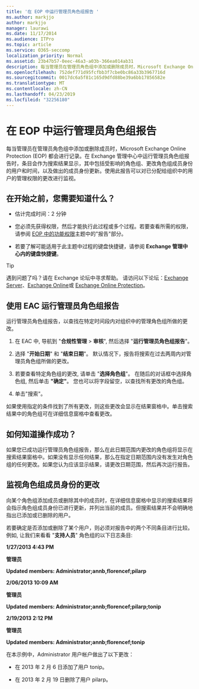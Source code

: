 ```yaml
---
title: '在 EOP 中运行管理员角色组报告 '
ms.author: markjjo
author: markjjo
manager: laurawi
ms.date: 11/17/2014
ms.audience: ITPro
ms.topic: article
ms.service: O365-seccomp
localization_priority: Normal
ms.assetid: 23b47b57-0eec-46a3-a03b-366ea014ab31
description: 每当管理员在管理员角色组中添加或删除成员时，Microsoft Exchange Online Protection (EOP) 都会进行记录。
ms.openlocfilehash: 752def771d95fcfbb3f7cbe0bc86a33b3967716d
ms.sourcegitcommit: 0017dc6a5f81c165d9dfd88be39a6bb17856582e
ms.translationtype: MT
ms.contentlocale: zh-CN
ms.lasthandoff: 04/23/2019
ms.locfileid: "32256180"
---
```

# <a name="run-an-administrator-role-group-report-in-eop"></a>在 EOP 中运行管理员角色组报告 

 每当管理员在管理员角色组中添加或删除成员时，Microsoft Exchange Online Protection (EOP) 都会进行记录。在 Exchange 管理中心中运行管理员角色组报告时，条目会作为搜索结果显示，其中包括受影响的角色组、更改角色组成员身份的用户和时间，以及做出的成员身份更新。使用此报告可以对已分配给组织中的用户的管理权限的更改进行监视。
  
## <a name="what-do-you-need-to-know-before-you-begin"></a>在开始之前，您需要知道什么？

- 估计完成时间：2 分钟
    
- 您必须先获得权限，然后才能执行此过程或多个过程。若要查看所需的权限，请参阅 [EOP 中的功能权限](feature-permissions-in-eop.md)主题中的"报告"部分。 
    
- 若要了解可能适用于此主题中过程的键盘快捷键，请参阅 **Exchange 管理中心内的键盘快捷键**。
    
> [!TIP]
> 遇到问题了吗？请在 Exchange 论坛中寻求帮助。 请访问以下论坛：[Exchange Server](https://go.microsoft.com/fwlink/p/?linkId=60612)、[Exchange Online](https://go.microsoft.com/fwlink/p/?linkId=267542)或 [Exchange Online Protection](https://go.microsoft.com/fwlink/p/?linkId=285351)。 
  
## <a name="use-the-eac-to-run-an-administrator-role-group-report"></a>使用 EAC 运行管理员角色组报告

运行管理员角色组报告，以查找在特定时间段内对组织中的管理角色组所做的更改。
  
1. 在 EAC 中, 导航到 "**合规性管理** \> **审核**", 然后选择 "**运行管理员角色组报告**"。
    
2. 选择 "**开始日期**" 和 "**结束日期**"。 默认情况下，报告将搜索在过去两周内对管理员角色组所做的更改。
    
3. 若要查看特定角色组的更改, 请单击 "**选择角色组**"。 在随后的对话框中选择角色组, 然后单击 **"确定"**。 您也可以将字段留空，以查找所有更改的角色组。
    
4. 单击"搜索"。
    
如果使用指定的条件找到了所有更改，则这些更改会显示在结果窗格中。单击搜索结果中的角色组可在详细信息窗格中查看更改。
  
## <a name="how-do-you-know-this-worked"></a>如何知道操作成功？

如果您已成功运行管理员角色组报告，那么在此日期范围内更改的角色组将显示在搜索结果窗格中。如果没有显示任何结果，那么在指定日期范围内没有发生对角色组的任何更改。如果您认为应该显示结果，请更改日期范围，然后再次运行报告。
  
## <a name="monitor-changes-to-role-group-membership"></a>监视角色组成员身份的更改

向某个角色组添加成员或删除其中的成员时，在详细信息窗格中显示的搜索结果将会指示角色组成员身份已进行更新，并列出当前的成员。但搜索结果并不会明确地指出已添加或已删除的用户。
  
若要确定是否添加或删除了某个用户，则必须对报告中的两个不同条目进行比较。 例如, 让我们来看看 "**支持人员**" 角色组的以下日志条目: 
  
 **1/27/2013 4:43 PM**
  
 **管理员**
  
 **Updated members: Administrator;annb,florencef;pilarp**
  
 **2/06/2013 10:09 AM**
  
 **管理员**
  
 **Updated members: Administrator;annb;florencef;pilarp;tonip**
  
 **2/19/2013 2:12 PM**
  
 **管理员**
  
 **Updated members: Administrator;annb;florencef;tonip**
  
在本示例中，Administrator 用户帐户做出了以下更改：
  
- 在 2013 年 2 月 6 日添加了用户 tonip。
    
- 在 2013 年 2 月 19 日删除了用户 pilarp。
    

